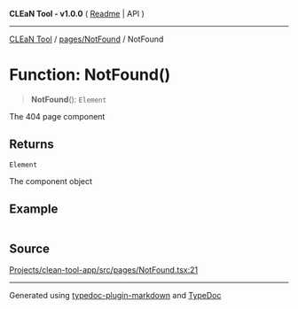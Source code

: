 **CLEaN Tool - v1.0.0** ( [Readme](../../../README.md) \| API )

***

[CLEaN Tool](../../../modules.md) / [pages/NotFound](../README.md) / NotFound

# Function: NotFound()

> **NotFound**(): `Element`

The 404 page component

## Returns

`Element`

The component object

## Example

```ts

```

## Source

[Projects/clean-tool-app/src/pages/NotFound.tsx:21](https://github.com/yuckyh/clean-tool-app/)

***

Generated using [typedoc-plugin-markdown](https://www.npmjs.com/package/typedoc-plugin-markdown) and [TypeDoc](https://typedoc.org/)
